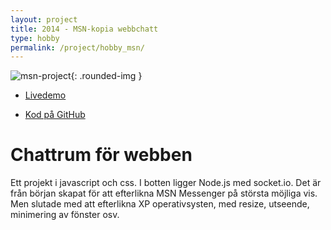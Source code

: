 ```yaml
---
layout: project
title: 2014 - MSN-kopia webbchatt
type: hobby
permalink: /project/hobby_msn/
---
```


![msn-project](/files/images/msn_project.png){: .rounded-img }

- [Livedemo](//msn.oskaremilsson.se)

- [Kod på GitHub](//github.com/OEHobby/xp-messenger-webbchat)

Chattrum för webben
====
Ett projekt i javascript och css. I botten ligger Node.js med socket.io. 
Det är från början skapat för att efterlikna MSN Messenger på största möjliga vis. 
Men slutade med att efterlikna XP operativsysten, med resize, utseende, minimering av fönster osv.

